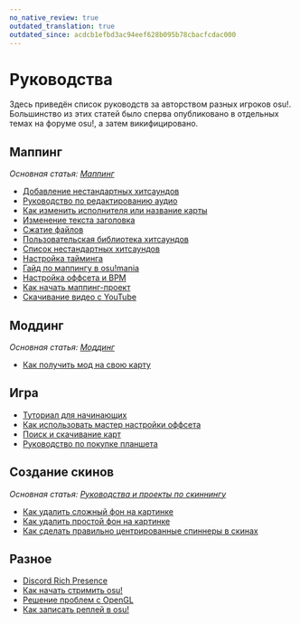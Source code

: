 ```yaml
---
no_native_review: true
outdated_translation: true
outdated_since: acdcb1efbd3ac94eef628b095b78cbacfcdac000
---
```


# Руководства

Здесь приведён список руководств за авторством разных игроков osu!. Большинство из этих статей было сперва опубликовано в отдельных темах на форуме osu!, а затем викифицировано.

## Маппинг

*Основная статья: [Маппинг](/wiki/Beatmapping)*

- [Добавление нестандартных хитсаундов](Using_custom_hitsounds)
- [Руководство по редактированию аудио](Audio_Editing)
- [Как изменить исполнителя или название карты](Changing_the_Artist_or_Title)
- [Изменение текста заголовка](/wiki/Beatmap/Title_text#changing-title-text)
- [Сжатие файлов](Compressing_files)
- [Пользовательская библиотека хитсаундов](Custom_Hitsound_Library)
- [Список нестандартных хитсаундов](Custom_Sample_Overrides)
- [Настройка тайминга](How_to_Time_Songs)
- [Гайд по маппингу в osu!mania](osu!mania_Mapping_Guide)
- [Настройка оффсета и BPM](Setting_the_Offset_on_the_Correct_Beat)
- [Как начать маппинг-проект](Starting_a_Beatmap_Project)
- [Скачивание видео с YouTube](Videos_from_YouTube)

## Моддинг

*Основная статья: [Моддинг](/wiki/Modding)*

- [Как получить мод на свою карту](Getting_Your_Map_Modded)

## Игра

- [Туториал для начинающих](Beginner's_Tutorial)
- [Как использовать мастер настройки оффсета](How_to_Use_the_Offset_Wizard)
- [Поиск и скачивание карт](Searching_and_Downloading_Beatmaps)
- [Руководство по покупке планшета](Tablet_Purchase)

## Создание скинов

*Основная статья: [Руководства и проекты по скиннингу](/wiki/Skinning/Guides_and_important_threads)*

- [Как удалить сложный фон на картинке](Cropping_with_Complex_Backgrounds)
- [Как удалить простой фон на картинке](Cropping_with_Simple_Backgrounds)
- [Как сделать правильно центрированные спиннеры в скинах](Making_Properly_Centred_Spinners)

## Разное

- [Discord Rich Presence](Discord_Rich_Presence)
- [Как начать стримить osu!](Livestreaming_osu!)
- [Решение проблем с OpenGL](OpenGL_Support_Issues)
- [Как записать реплей в osu!](Recording_osu!)
